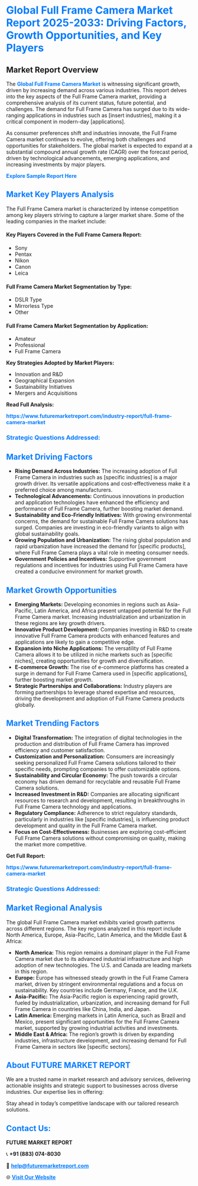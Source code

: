 <h1 style="color: #007BFF;">Global Full Frame Camera Market Report 2025-2033: Driving Factors, Growth Opportunities, and Key Players</h1>

<section id="overview">
<h2>Market Report Overview</h2>
<p>The <a href="https://www.futuremarketreport.com/industry-report/full-frame-camera-market" style="color: #007BFF; text-decoration: none;"><strong>Global Full Frame Camera Market</strong></a> is witnessing significant growth, driven by increasing demand across various industries. This report delves into the key aspects of the Full Frame Camera market, providing a comprehensive analysis of its current status, future potential, and challenges. The demand for Full Frame Camera has surged due to its wide-ranging applications in industries such as [insert industries], making it a critical component in modern-day [applications].</p>
<p>As consumer preferences shift and industries innovate, the Full Frame Camera market continues to evolve, offering both challenges and opportunities for stakeholders. The global market is expected to expand at a substantial compound annual growth rate (CAGR) over the forecast period, driven by technological advancements, emerging applications, and increasing investments by major players.</p>
</section>

<section id="overview">
<p><a href="https://www.futuremarketreport.com/request-sample/reportId=113123" style="color: #007BFF; text-decoration: none;"><strong>Explore Sample Report Here</strong></a></p>
</section>

<section id="key-players">
<h2 style="color: #007BFF;">Market Key Players Analysis</h2>
<p>The Full Frame Camera market is characterized by intense competition among key players striving to capture a larger market share. Some of the leading companies in the market include:</p>
<h4>Key Players Covered in the Full Frame Camera Report:</h4>
<ul><li>Sony</li><li>Pentax</li><li>Nikon</li><li>Canon</li><li>Leica</li></ul>
<h4>Full Frame Camera Market Segmentation by Type:</h4>
<ul><li>DSLR Type</li><li>Mirrorless Type</li><li>Other</li></ul>

<h4>Full Frame Camera Market Segmentation by Application:</h4>
<ul><li>Amateur</li><li>Professional</li><li>Full Frame Camera</li></ul>
<p><strong>Key Strategies Adopted by Market Players:</strong></p>
<ul>
<li>Innovation and R&D</li>
<li>Geographical Expansion</li>
<li>Sustainability Initiatives</li>
<li>Mergers and Acquisitions</li>
</ul>
</section>

<section>
<p><strong>Read Full Analysis: </strong></p><a href="https://www.futuremarketreport.com/industry-report/full-frame-camera-market" style="color: #007BFF; text-decoration: none;"><strong>https://www.futuremarketreport.com/industry-report/full-frame-camera-market</strong></a>
<h3 style="color: #007BFF;">Strategic Questions Addressed:</h3>
</section>

<section id="driving-factors">
<h2 style="color: #007BFF;">Market Driving Factors</h2>
<ul>
<li><strong>Rising Demand Across Industries:</strong> The increasing adoption of Full Frame Camera in industries such as [specific industries] is a major growth driver. Its versatile applications and cost-effectiveness make it a preferred choice among manufacturers.</li>
<li><strong>Technological Advancements:</strong> Continuous innovations in production and application technologies have enhanced the efficiency and performance of Full Frame Camera, further boosting market demand.</li>
<li><strong>Sustainability and Eco-Friendly Initiatives:</strong> With growing environmental concerns, the demand for sustainable Full Frame Camera solutions has surged. Companies are investing in eco-friendly variants to align with global sustainability goals.</li>
<li><strong>Growing Population and Urbanization:</strong> The rising global population and rapid urbanization have increased the demand for [specific products], where Full Frame Camera plays a vital role in meeting consumer needs.</li>
<li><strong>Government Policies and Incentives:</strong> Supportive government regulations and incentives for industries using Full Frame Camera have created a conducive environment for market growth.</li>
</ul>
</section>

<section id="growth-opportunities">
<h2 style="color: #007BFF;">Market Growth Opportunities</h2>
<ul>
<li><strong>Emerging Markets:</strong> Developing economies in regions such as Asia-Pacific, Latin America, and Africa present untapped potential for the Full Frame Camera market. Increasing industrialization and urbanization in these regions are key growth drivers.</li>
<li><strong>Innovative Product Development:</strong> Companies investing in R&D to create innovative Full Frame Camera products with enhanced features and applications are likely to gain a competitive edge.</li>
<li><strong>Expansion into Niche Applications:</strong> The versatility of Full Frame Camera allows it to be utilized in niche markets such as [specific niches], creating opportunities for growth and diversification.</li>
<li><strong>E-commerce Growth:</strong> The rise of e-commerce platforms has created a surge in demand for Full Frame Camera used in [specific applications], further boosting market growth.</li>
<li><strong>Strategic Partnerships and Collaborations:</strong> Industry players are forming partnerships to leverage shared expertise and resources, driving the development and adoption of Full Frame Camera products globally.</li>
</ul>
</section>

<section id="trending-factors">
<h2 style="color: #007BFF;">Market Trending Factors</h2>
<ul>
<li><strong>Digital Transformation:</strong> The integration of digital technologies in the production and distribution of Full Frame Camera has improved efficiency and customer satisfaction.</li>
<li><strong>Customization and Personalization:</strong> Consumers are increasingly seeking personalized Full Frame Camera solutions tailored to their specific needs, prompting companies to offer customizable options.</li>
<li><strong>Sustainability and Circular Economy:</strong> The push towards a circular economy has driven demand for recyclable and reusable Full Frame Camera solutions.</li>
<li><strong>Increased Investment in R&D:</strong> Companies are allocating significant resources to research and development, resulting in breakthroughs in Full Frame Camera technology and applications.</li>
<li><strong>Regulatory Compliance:</strong> Adherence to strict regulatory standards, particularly in industries like [specific industries], is influencing product development and quality in the Full Frame Camera market.</li>
<li><strong>Focus on Cost-Effectiveness:</strong> Businesses are exploring cost-efficient Full Frame Camera solutions without compromising on quality, making the market more competitive.</li>
</ul>
</section>

<section>
<p><strong>Get Full Report: </strong></p><a href="https://www.futuremarketreport.com/industry-report/full-frame-camera-market" style="color: #007BFF; text-decoration: none;"><strong>https://www.futuremarketreport.com/industry-report/full-frame-camera-market</strong></a>
<h3 style="color: #007BFF;">Strategic Questions Addressed:</h3>
</section>


<section id="regional-analysis">
<h2 style="color: #007BFF;">Market Regional Analysis</h2>
<p>The global Full Frame Camera market exhibits varied growth patterns across different regions. The key regions analyzed in this report include North America, Europe, Asia-Pacific, Latin America, and the Middle East & Africa:</p>
<ul>
<li><strong>North America:</strong> This region remains a dominant player in the Full Frame Camera market due to its advanced industrial infrastructure and high adoption of new technologies. The U.S. and Canada are leading markets in this region.</li>
<li><strong>Europe:</strong> Europe has witnessed steady growth in the Full Frame Camera market, driven by stringent environmental regulations and a focus on sustainability. Key countries include Germany, France, and the U.K.</li>
<li><strong>Asia-Pacific:</strong> The Asia-Pacific region is experiencing rapid growth, fueled by industrialization, urbanization, and increasing demand for Full Frame Camera in countries like China, India, and Japan.</li>
<li><strong>Latin America:</strong> Emerging markets in Latin America, such as Brazil and Mexico, present significant opportunities for the Full Frame Camera market, supported by growing industrial activities and investments.</li>
<li><strong>Middle East & Africa:</strong> The region’s growth is driven by expanding industries, infrastructure development, and increasing demand for Full Frame Camera in sectors like [specific sectors].</li>
</ul>
</section>

<footer>
<h2 style="color: #007BFF;">About FUTURE MARKET REPORT</h2>
<p>We are a trusted name in market research and advisory services, delivering actionable insights and strategic support to businesses across diverse industries. Our expertise lies in offering:</p>

<p>Stay ahead in today’s competitive landscape with our tailored research solutions.</p>

<h2 style="color: #007BFF;">Contact Us:</h2>
<p><strong>FUTURE MARKET REPORT</strong></p>
<p>📞 <strong>+91 (883) 074-8030</strong></p>
<p>📧 <strong><a href="mailto:help@futuremarketreport.com" style="color: #007BFF;">help@futuremarketreport.com</a></strong></p>
<p>🌐 <strong><a href="https://www.futuremarketreport.com/" style="color: #007BFF;">Visit Our Website</a></strong></p>
</footer>